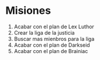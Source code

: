# Misiones
1. Acabar con el plan de Lex Luthor
2. Crear la liga de la justicia
3. Buscar mas mienbros para la liga
4. Acabar con el plan de Darkseid
5. Acabar con el plan de Brainiac